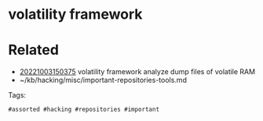 # volatility framework

# Related

- [20221003150375](/zet/20221003150375/README.md) volatility framework analyze dump files of volatile RAM
- ~/kb/hacking/misc/important-repositories-tools.md

Tags:

    #assorted #hacking #repositories #important
